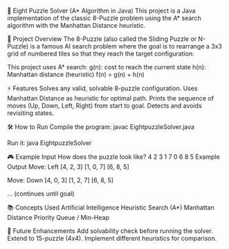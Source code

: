🧩 Eight Puzzle Solver (A* Algorithm in Java)
This project is a Java implementation of the classic 8-Puzzle problem using the A* search algorithm with the Manhattan Distance heuristic.

📌 Project Overview
The 8-Puzzle (also called the Sliding Puzzle or N-Puzzle) is a famous AI search problem where the goal is to rearrange a 3x3 grid of numbered tiles so that they reach the target configuration:

This project uses A* search:
g(n): cost to reach the current state
h(n): Manhattan distance (heuristic)
f(n) = g(n) + h(n)

⚡ Features
    Solves any valid, solvable 8-puzzle configuration.
    Uses Manhattan Distance as heuristic for optimal path.
    Prints the sequence of moves (Up, Down, Left, Right) from start to goal.
    Detects and avoids revisiting states.

🛠️ How to Run
Compile the program:
javac EightpuzzleSolver.java

Run it:
java EightpuzzleSolver

🎮 Example Input
How does the puzzle look like?
4 2 3
1 7 0
6 8 5
Example Output
Move: Left
[4, 2, 3]
[1, 0, 7]
[6, 8, 5]

Move: Down
[4, 0, 3]
[1, 2, 7]
[6, 8, 5]

... (continues until goal)

📚 Concepts Used
   Artificial Intelligence
   Heuristic Search (A*)
   Manhattan Distance
   Priority Queue / Min-Heap

🚀 Future Enhancements
   Add solvability check before running the solver.
   Extend to 15-puzzle (4x4).
   Implement different heuristics for comparison.
